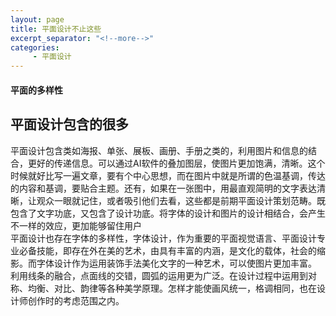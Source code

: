 ```yaml
---
layout: page
title: 平面设计不止这些
excerpt_separator: "<!--more-->"
categories:
     - 平面设计
---
```


#### 平面的多样性
<!--more-->

##  平面设计包含的很多
平面设计包含类如海报、单张、展板、画册、手册之类的，利用图片和信息的结合，更好的传递信息。可以通过AI软件的叠加图层，使图片更加饱满，清晰。这个时候就好比写一遍文章，要有个中心思想，而在图片中就是所谓的色温基调，传达的内容和基调，要贴合主题。还有，如果在一张图中，用最直观简明的文字表达清晰，让观众一眼就记住，或者吸引他们去看，这些都是前期平面设计策划范畴。既包含了文字功底，又包含了设计功底。将字体的设计和图片的设计相结合，会产生不一样的效应，更加能够留住用户     
平面设计也存在字体的多样性，字体设计，作为重要的平面视觉语言、平面设计专业必备技能，即存在外在美的艺术，由具有丰富的内涵，是文化的载体，社会的缩影。而字体设计作为运用装饰手法美化文字的一种艺术，可以使图片更加丰富。  
利用线条的融合，点面线的交错，圆弧的运用更为广泛。在设计过程中运用到对称、均衡、对比、韵律等各种美学原理。怎样才能使画风统一，格调相同，也在设计师创作时的考虑范围之内。   
